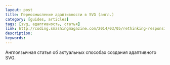```yaml
---
layout: post
title: Переосмысление адаптивности в SVG (англ.)
category: [guides, articles]
tags: [svg, адаптивность, статья]
link: http://coding.smashingmagazine.com/2014/03/05/rethinking-responsive-svg/
description:
keywords:
---
```


<p>Англоязычная статья об актуальных способах создания адаптивного SVG.</p>
